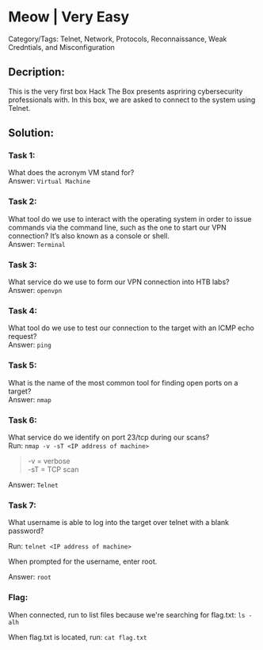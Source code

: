 # Meow | Very Easy
Category/Tags: Telnet, Network, Protocols, Reconnaissance, Weak Credntials, and Misconfiguration

## Decription:
This is the very first box Hack The Box presents aspriring cybersecurity professionals with. In this box, we are asked to connect to the system using Telnet.<br>

## Solution:
### **Task 1:**
What does the acronym VM stand for?<br>
Answer: `Virtual Machine`

### **Task 2:**
What tool do we use to interact with the operating system in order to issue commands via the command line, such as the one to start our VPN connection? It’s also known as a console or shell.<br>
Answer: `Terminal`

### **Task 3:**
What service do we use to form our VPN connection into HTB labs?<br>
Answer: `openvpn`

### **Task 4:**
What tool do we use to test our connection to the target with an ICMP echo request?<br>
Answer: `ping`

### **Task 5:**
What is the name of the most common tool for finding open ports on a target?<br>
Answer: `nmap`

### **Task 6:**
What service do we identify on port 23/tcp during our scans?<br>
Run:
`nmap -v -sT <IP address of machine>`
>-v = verbose<br>
>-sT = TCP scan<br>

Answer: `Telnet`

### **Task 7:**
What username is able to log into the target over telnet with a blank password?<br>

Run:
`telnet <IP address of machine>`<br> 

When prompted for the username, enter root.<br>

Answer: `root`

### **Flag**:
When connected, run to list files because we're searching for flag.txt:
`ls -alh`<br>

When flag.txt is located, run:
`cat flag.txt`<br>
